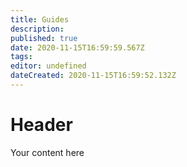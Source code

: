 ```yaml
---
title: Guides
description: 
published: true
date: 2020-11-15T16:59:59.567Z
tags: 
editor: undefined
dateCreated: 2020-11-15T16:59:52.132Z
---
```


# Header
Your content here